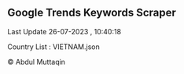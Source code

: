 

## Google Trends Keywords Scraper 
 
Last Update 26-07-2023 , 10:40:18

Country List :
VIETNAM.json



© Abdul Muttaqin 
